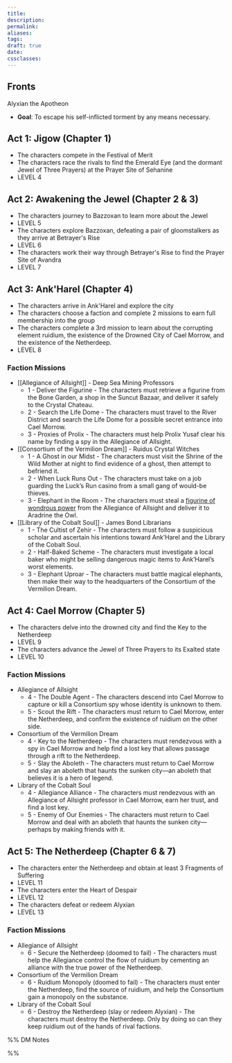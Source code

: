 ```yaml
---
title: 
description: 
permalink: 
aliases: 
tags: 
draft: true
date: 
cssclasses:
---
```

## Fronts 

Alyxian the Apotheon

- **Goal**: To escape his self-inflicted torment by any means necessary.

## Act 1: Jigow (Chapter 1)

- The characters compete in the Festival of Merit
- The characters race the rivals to find the Emerald Eye (and the dormant Jewel of Three Prayers) at the Prayer Site of Sehanine
- LEVEL 4

## Act 2: Awakening the Jewel (Chapter 2 & 3)

- The characters journey to Bazzoxan to learn more about the Jewel
- LEVEL 5
- The characters explore Bazzoxan, defeating a pair of gloomstalkers as they arrive at Betrayer's Rise
- LEVEL 6
- The characters work their way through Betrayer's Rise to find the Prayer Site of Avandra
- LEVEL 7

## Act 3: Ank'Harel (Chapter 4)

- The characters arrive in Ank'Harel and explore the city
- The characters choose a faction and complete 2 missions to earn full membership into the group
- The characters complete a 3rd mission to learn about the corrupting element ruidium, the existence of the Drowned City of Cael Morrow, and the existence of the Netherdeep.
- LEVEL 8

### Faction Missions

- [[Allegiance of Allsight]] - Deep Sea Mining Professors
	- 1 - Deliver the Figurine - The characters must retrieve a figurine from the Bone Garden, a shop in the Suncut Bazaar, and deliver it safely to the Crystal Chateau.
	- 2 - Search the Life Dome - The characters must travel to the River District and search the Life Dome for a possible secret entrance into Cael Morrow.
	- 3 - Proxies of Prolix - The characters must help Prolix Yusaf clear his name by finding a spy in the Allegiance of Allsight.
- [[Consortium of the Vermilion Dream]] - Ruidus Crystal Witches
	- 1 - A Ghost in our Midst - The characters must visit the Shrine of the Wild Mother at night to find evidence of a ghost, then attempt to befriend it.
	- 2 - When Luck Runs Out - The characters must take on a job guarding the Luck’s Run casino from a small gang of would-be thieves.
	- 3 - Elephant in the Room - The characters must steal a [figurine of wondrous power](https://www.dndbeyond.com/magic-items/4834-figurine-of-wondrous-power-marble-elephant) from the Allegiance of Allsight and deliver it to Aradrine the Owl.
- [[Library of the Cobalt Soul]] - James Bond Librarians
	- 1 - The Cultist of Zehir - The characters must follow a suspicious scholar and ascertain his intentions toward Ank’Harel and the Library of the Cobalt Soul.
	- 2 - Half-Baked Scheme - The characters must investigate a local baker who might be selling dangerous magic items to Ank’Harel’s worst elements.
	- 3 - Elephant Uproar - The characters must battle magical elephants, then make their way to the headquarters of the Consortium of the Vermilion Dream.

## Act 4: Cael Morrow (Chapter 5)

- The characters delve into the drowned city and find the Key to the Netherdeep
- LEVEL 9
- The characters advance the Jewel of Three Prayers to its Exalted state
- LEVEL 10

### Faction Missions

- Allegiance of Allsight
	- 4 - The Double Agent - The characters descend into Cael Morrow to capture or kill a Consortium spy whose identity is unknown to them.
	- 5 - Scout the Rift - The characters must return to Cael Morrow, enter the Netherdeep, and confirm the existence of ruidium on the other side.
- Consortium of the Vermilion Dream
	- 4 - Key to the Netherdeep - The characters must rendezvous with a spy in Cael Morrow and help find a lost key that allows passage through a rift to the Netherdeep.
	- 5 - Slay the Aboleth - The characters must return to Cael Morrow and slay an aboleth that haunts the sunken city—an aboleth that believes it is a hero of legend.
- Library of the Cobalt Soul
	- 4 - Allegiance Alliance - The characters must rendezvous with an Allegiance of Allsight professor in Cael Morrow, earn her trust, and find a lost key.
	- 5 - Enemy of Our Enemies - The characters must return to Cael Morrow and deal with an aboleth that haunts the sunken city—perhaps by making friends with it.

## Act 5: The Netherdeep (Chapter 6 & 7)

- The characters enter the Netherdeep and obtain at least 3 Fragments of Suffering
- LEVEL 11
- The characters enter the Heart of Despair
- LEVEL 12
- The characters defeat or redeem Alyxian
- LEVEL 13

### Faction Missions

- Allegiance of Allsight
	- 6 - Secure the Netherdeep (doomed to fail) - The characters must help the Allegiance control the flow of ruidium by cementing an alliance with the true power of the Netherdeep.
- Consortium of the Vermilion Dream
	- 6 - Ruidium Monopoly (doomed to fail) - The characters must enter the Netherdeep, find the source of ruidium, and help the Consortium gain a monopoly on the substance.
- Library of the Cobalt Soul
	- 6 - Destroy the Netherdeep (slay or redeem Alyxian) - The characters must destroy the Netherdeep. Only by doing so can they keep ruidium out of the hands of rival factions.

%% DM Notes



%%
